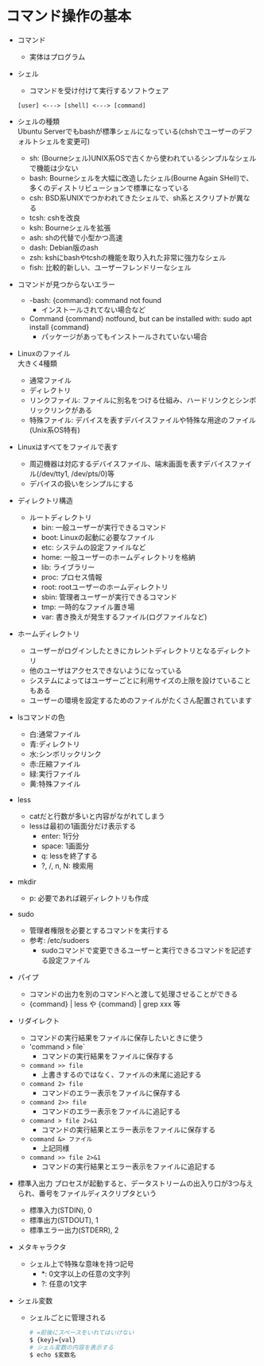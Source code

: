 # コマンド操作の基本

* コマンド
  * 実体はプログラム

* シェル
  * コマンドを受け付けて実行するソフトウェア
  ```
  [user] <---> [shell] <---> [command]
  ```

* シェルの種類  
  Ubuntu Serverでもbashが標準シェルになっている(chshでユーザーのデフォルトシェルを変更可)
  * sh: (Bourneシェル)UNIX系OSで古くから使われているシンプルなシェルで機能は少ない
  * bash: Bourneシェルを大幅に改造したシェル(Bourne Again SHell)で、多くのディストリビューションで標準になっている
  * csh: BSD系UNIXでつかわれてきたシェルで、sh系とスクリプトが異なる
  * tcsh: cshを改良
  * ksh: Bourneシェルを拡張
  * ash: shの代替で小型かつ高速
  * dash: Debian版のash
  * zsh: kshにbashやtcshの機能を取り入れた非常に強力なシェル
  * fish: 比較的新しい、ユーザーフレンドリーなシェル

* コマンドが見つからないエラー
  * -bash: {command}: command not found
    * インストールされてない場合など
  * Command {command} notfound, but can be installed with: sudo apt install {command}
    * パッケージがあってもインストールされていない場合

* Linuxのファイル  
  大きく4種類
  * 通常ファイル
  * ディレクトリ
  * リンクファイル: ファイルに別名をつける仕組み、ハードリンクとシンボリックリンクがある
  * 特殊ファイル: デバイスを表すデバイスファイルや特殊な用途のファイル(Unix系OS特有)

* Linuxはすべてをファイルで表す
  * 周辺機器は対応するデバイスファイル、端末画面を表すデバイスファイル(/dev/tty1, /dev/pts/0)等
  * デバイスの扱いをシンプルにする

* ディレクトリ構造
  * ルートディレクトリ
    * bin: 一般ユーザーが実行できるコマンド
    * boot: Linuxの起動に必要なファイル
    * etc: システムの設定ファイルなど
    * home: 一般ユーザーのホームディレクトリを格納
    * lib: ライブラリー
    * proc: プロセス情報
    * root: rootユーザーのホームディレクトリ
    * sbin: 管理者ユーザーが実行できるコマンド
    * tmp: 一時的なファイル置き場
    * var: 書き換えが発生するファイル(ログファイルなど)

* ホームディレクトリ
  * ユーザーがログインしたときにカレントディレクトリとなるディレクトリ
  * 他のユーザはアクセスできないようになっている
  * システムによってはユーザーごとに利用サイズの上限を設けていることもある
  * ユーザーの環境を設定するためのファイルがたくさん配置されています

* lsコマンドの色
  * 白:通常ファイル
  * 青:ディレクトリ
  * 水:シンボリックリンク
  * 赤:圧縮ファイル
  * 緑:実行ファイル
  * 黄:特殊ファイル

* less
  * catだと行数が多いと内容がながれてしまう
  * lessは最初の1画面分だけ表示する
    * enter: 1行分
    * space: 1画面分
    * q: lessを終了する
    * ?, /, n, N: 検索用

* mkdir
  * p: 必要であれば親ディレクトリも作成

* sudo
  * 管理者権限を必要とするコマンドを実行する
  * 参考: /etc/sudoers
    * sudoコマンドで変更できるユーザーと実行できるコマンドを記述する設定ファイル

* パイプ
  * コマンドの出力を別のコマンドへと渡して処理させることができる
  * {command} | less や {command} | grep xxx 等

* リダイレクト
  * コマンドの実行結果をファイルに保存したいときに使う
  * 'command > file`
    * コマンドの実行結果をファイルに保存する
  * `command >> file`
    * 上書きするのではなく、ファイルの末尾に追記する
  * `command 2> file`
    * コマンドのエラー表示をファイルに保存する
  * `command 2>> file`
    * コマンドのエラー表示をファイルに追記する
  * `command > file 2>&1`
    * コマンドの実行結果とエラー表示をファイルに保存する
  * `command &> ファイル`
    * 上記同様
  * `command >> file 2>&1`
    * コマンドの実行結果とエラー表示をファイルに追記する

* 標準入出力
  プロセスが起動すると、データストリームの出入り口が3つ与えられ、番号をファイルディスクリプタという
  * 標準入力(STDIN), 0
  * 標準出力(STDOUT), 1
  * 標準エラー出力(STDERR), 2

* メタキャラクタ
  * シェル上で特殊な意味を持つ記号
    * *: 0文字以上の任意の文字列
    * ?: 任意の1文字

* シェル変数
  * シェルごとに管理される
    ```bash
    # =前後にスペースをいれてはいけない
    $ {key}={val}
    # シェル変数の内容を表示する
    $ echo $変数名
    ```